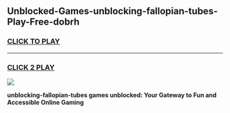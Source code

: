
## Unblocked-Games-unblocking-fallopian-tubes-Play-Free-dobrh
<h3>
<a href="https://premium76.site?title=unblocking-fallopian-tubes&ref=20M">CLICK TO PLAY</a></h3>
<hr>

<h3>
<a href="https://premium76.site?title=unblocking-fallopian-tubes&ref=20M">CLICK 2 PLAY</a>
  
</h3>

<a href="https://premium76.site?title=unblocking-fallopian-tubes&ref=19M"><img src="https://clearcache.store/games.png"></a>


**unblocking-fallopian-tubes games unblocked: Your Gateway to Fun and Accessible Online Gaming**
